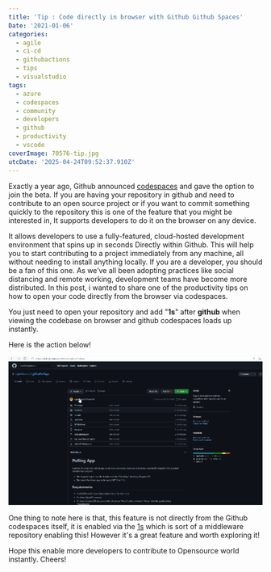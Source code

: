```yaml
---
title: 'Tip : Code directly in browser with Github Github Spaces'
Date: '2021-01-06'
categories:
  - agile
  - ci-cd
  - githubactions
  - tips
  - visualstudio
tags:
  - azure
  - codespaces
  - community
  - developers
  - github
  - productivity
  - vscode
coverImage: 70576-tip.jpg
utcDate: '2025-04-24T09:52:37.910Z'
---
```


Exactly a year ago, Github announced [codespaces](https://github.com/features/codespaces) and gave the option to join the beta. If you are having your repository in github and need to contribute to an open source project or if you want to commit something quickly to the repository this is one of the feature that you might be interested in, It supports developers to do it on the browser on any device.

It allows developers to use a fully-featured, cloud-hosted development environment that spins up in seconds Directly within Github. This will help you to start contributing to a project immediately from any machine, all without needing to install anything locally. If you are a developer, you should be a fan of this one. As we’ve all been adopting practices like social distancing and remote working, development teams have become more distributed. In this post, i wanted to share one of the productivity tips on how to open your code directly from the browser via codespaces.

You just need to open your repository and add "**1s**" after **github** when viewing the codebase on browser and github codespaces loads up instantly.

Here is the action below!

![](images/1caeb-1612892331492-1024x601-1.gif)

One thing to note here is that, this feature is not directly from the Github codespaces itself, it is enabled via the [1s](https://github.com/conwnet/github1s) which is sort of a middleware repository enabling this! However it's a great feature and worth exploring it!

Hope this enable more developers to contribute to Opensource world instantly. Cheers!
